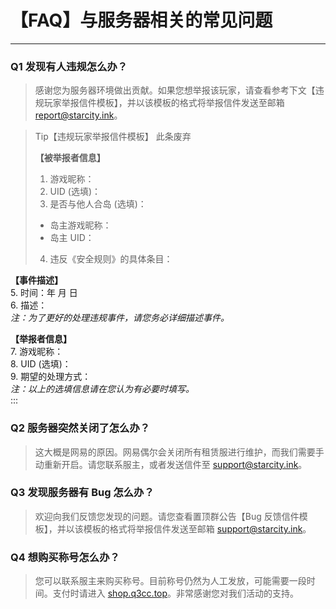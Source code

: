 # 【FAQ】与服务器相关的常见问题

---

### Q1 发现有人违规怎么办？
> 感谢您为服务器环境做出贡献。如果您想举报该玩家，请查看参考下文【违规玩家举报信件模板】，并以该模板的格式将举报信件发送至邮箱 [report@starcity.ink](mailto:report@starcity.ink)。

>Tip【违规玩家举报信件模板】
>此条废弃  
>  
>**【被举报者信息】**  
>1. 游戏昵称：  
>2. UID (选填)：  
>3. 是否与他人合岛 (选填)：  
>   - 岛主游戏昵称：  
>   - 岛主 UID：  
>4. 违反《安全规则》的具体条目：  

**【事件描述】**  
5. 时间：年 月 日  
6. 描述：  
   *注：为了更好的处理违规事件，请您务必详细描述事件。*  

**【举报者信息】**  
7. 游戏昵称：  
8. UID (选填)：  
9. 期望的处理方式：  
   *注：以上的选填信息请在您认为有必要时填写。*  
:::

### Q2 服务器突然关闭了怎么办？
> 这大概是网易的原因。网易偶尔会关闭所有租赁服进行维护，而我们需要手动重新开启。请您联系服主，或者发送信件至 [support@starcity.ink](mailto:support@starcity.ink)。

### Q3 发现服务器有 Bug 怎么办？
> 欢迎向我们反馈您发现的问题。请您查看置顶群公告【Bug 反馈信件模板】，并以该模板的格式将举报信件发送至邮箱 [support@starcity.ink](mailto:support@starcity.ink)。

### Q4 想购买称号怎么办？
> 您可以联系服主来购买称号。目前称号仍然为人工发放，可能需要一段时间。支付时请进入 [shop.q3cc.top](https://shop.q3cc.top)。非常感谢您对我们活动的支持。